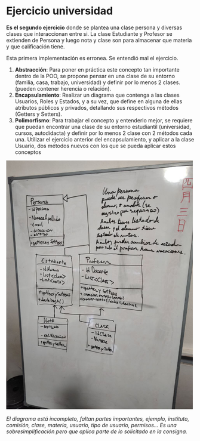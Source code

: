 # Ejercicio universidad
**Es el segundo ejercicio** donde se plantea una clase persona y diversas clases que interaccionan entre si.
La clase Estudiante y Profesor se extienden de Persona y luego nota y clase son para almacenar que materia y que calificación tiene.


Esta primera implementación es erronea.
Se entendió mal el ejercicio.

1) **Abstracción**:
   Para poner en práctica este concepto tan importante dentro de la POO, se propone pensar en una
   clase de su entorno (familia, casa, trabajo, universidad) y definir por lo menos 2 clases. (pueden
   contener herencia o relación).
2) **Encapsulamiento**:
   Realizar un diagrama que contenga a las clases Usuarios, Roles y Estados, y a su vez, que define en
   alguna de ellas atributos públicos y privados, detallando sus respectivos métodos (Getters y Setters).
3) **Polimorfismo**:
   Para trabajar el concepto y entenderlo mejor, se requiere que puedan encontrar una clase de su
   entorno estudiantil (universidad, cursos, autodidacta) y definir por lo menos 2 clase con 2 métodos
   cada una.
   Utilizar el ejercicio anterior del encapsulamiento, y aplicar a la clase Usuario, dos métodos nuevos
   con los que se pueda aplicar estos conceptos

<img src="./Diagrama.jpg" width="500"/>

*El diagrama está incompleto, faltan partes importantes, ejemplo, instituto, comisión, clase, materia, usuario, tipo de usuario, permisos... Es una sobresimplificación pero que aplica parte de lo solicitado en la consigna.*